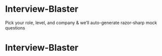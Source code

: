 # Interview-Blaster
Pick your role, level, and company &amp; we’ll auto-generate razor-sharp mock questions
# Interview-Blaster
